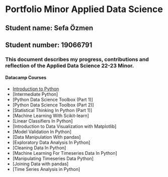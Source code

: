 
<h1>Portfolio Minor Applied Data Science</h1>

<h2>Student name: Sefa Özmen</h2>

<h2>Student number: 19066791</h2>

<h3>This document describes my progress, contributions and reflection of the Applied Data Science 22-23 Minor.</h3>

<h4>Datacamp Courses</h4>

- [Introduction to Python](https://github.com/sefaozmenn/applied-data-science/blob/main/datacamp/Introduction%20to%20Python.pdf)
- [Intermediate Python]
- [Python Data Science Toolbox (Part 1)]
- [Python Data Science Toolbox (Part 2)]
- [Statistical Thinking In Python (Part 1)]
- [Machine Learning With Scikit-learn]
- [Linear Classifiers In Python]
- [Introduction to Data Visualization with Matplotlib]
- [Model Validation In Python]
- [Data Manipulation With pandas]
- [Exploratory Data Analysis In Python]
- [Cleaning Data In Python]
- [Machine Learning For Timeseries Data In Python]
- [Manipulating Timeseries Data Python]
- [Joining Data with pandas]
- [Time Series Analysis in Python]
